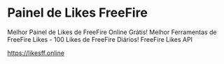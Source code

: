 # Painel de Likes FreeFire
Melhor Painel de Likes de FreeFire Online Grátis!
Melhor Ferramentas de FreeFire Likes - 100 Likes de FreeFire Diários!
FreeFire Likes API

https://likesff.online
